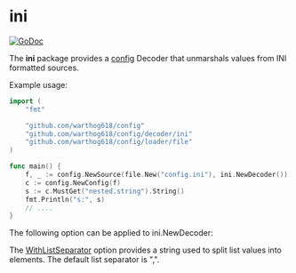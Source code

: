 # ini

[![GoDoc](https://godoc.org/github.com/warthog618/config/decoder/ini/sar?status.svg)](https://godoc.org/github.com/warthog618/config/decoder/ini)

The **ini** package provides a [config](https://github.com/warthog618/config) Decoder that unmarshals values from INI formatted sources.

Example usage:

```go
import (
    "fmt"

    "github.com/warthog618/config"
    "github.com/warthog618/config/decoder/ini"
    "github.com/warthog618/config/loader/file"
)

func main() {
    f, _ := config.NewSource(file.New("config.ini"), ini.NewDecoder())
    c := config.NewConfig(f)
    s := c.MustGet("nested.string").String()
    fmt.Println("s:", s)
    // ....
}
```

The following option can be applied to ini.NewDecoder:

The [WithListSeparator](https://godoc.org/github.com/warthog618/config/decoder/ini#WithListSeparator) option provides a string used to split list values into elements.  The default list separator is ",".